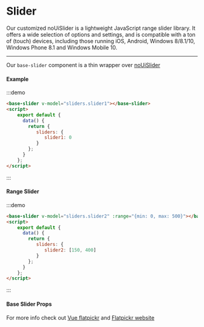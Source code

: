 # Slider

Our customized noUiSlider is a lightweight JavaScript range slider library. It offers a wide selection of options and settings, and is compatible with a ton of (touch) devices, including those running iOS, Android, Windows 8/8.1/10, Windows Phone 8.1 and Windows Mobile 10.

<hr>

Our `base-slider` component is a thin wrapper over [noUiSlider](https://refreshless.com/nouislider/)

#### Example

:::demo
```html
<base-slider v-model="sliders.slider1"></base-slider>
<script>
    export default {
      data() {
        return {
           sliders: {
              slider1: 0
           }
        };
      }
    };
</script>
```
:::

#### Range Slider

:::demo
```html
<base-slider v-model="sliders.slider2" :range="{min: 0, max: 500}"></base-slider>
<script>
    export default {
      data() {
        return {
           sliders: {
              slider2: [150, 400]
           }
        };
      }
    };
</script>
```
:::


#### Base Slider Props

<props-table component-name="base-slider"></props-table>

For more info check out [Vue flatpickr](https://github.com/ankurk91/vue-flatpickr-component)
and [Flatpickr website](https://flatpickr.js.org/)

<script>
export default {
  data() {
    return {
      sliders: {
       slider1: 0,
       slider2: [150, 400]
      }
    };
  }
};
</script>
